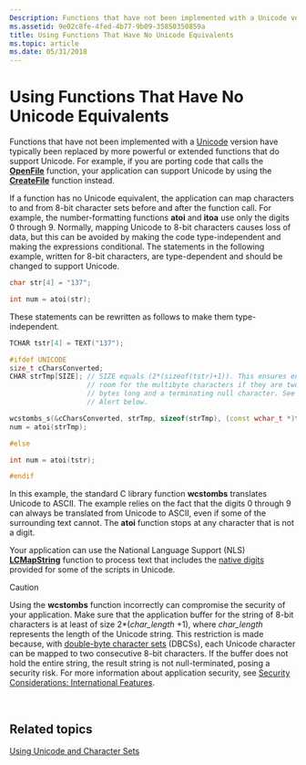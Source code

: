 ```yaml
---
Description: Functions that have not been implemented with a Unicode version have typically been replaced by more powerful or extended functions that do support Unicode.
ms.assetid: 9e02c8fe-4fed-4b77-9b09-35850350859a
title: Using Functions That Have No Unicode Equivalents
ms.topic: article
ms.date: 05/31/2018
---
```


# Using Functions That Have No Unicode Equivalents

Functions that have not been implemented with a [Unicode](unicode.md) version have typically been replaced by more powerful or extended functions that do support Unicode. For example, if you are porting code that calls the [**OpenFile**](/windows/win32/api/winbase/nf-winbase-openfile) function, your application can support Unicode by using the [**CreateFile**](/windows/win32/api/fileapi/nf-fileapi-createfilea) function instead.

If a function has no Unicode equivalent, the application can map characters to and from 8-bit character sets before and after the function call. For example, the number-formatting functions **atoi** and **itoa** use only the digits 0 through 9. Normally, mapping Unicode to 8-bit characters causes loss of data, but this can be avoided by making the code type-independent and making the expressions conditional. The statements in the following example, written for 8-bit characters, are type-dependent and should be changed to support Unicode.


```C++
char str[4] = "137";

int num = atoi(str);
```



These statements can be rewritten as follows to make them type-independent.


```C++
TCHAR tstr[4] = TEXT("137");

#ifdef UNICODE
size_t cCharsConverted;
CHAR strTmp[SIZE]; // SIZE equals (2*(sizeof(tstr)+1)). This ensures enough
                   // room for the multibyte characters if they are two 
                   // bytes long and a terminating null character. See Security 
                   // Alert below. 

wcstombs_s(&cCharsConverted, strTmp, sizeof(strTmp), (const wchar_t *)tstr, sizeof(strTmp));
num = atoi(strTmp);

#else

int num = atoi(tstr);

#endif 
```



In this example, the standard C library function **wcstombs** translates Unicode to ASCII. The example relies on the fact that the digits 0 through 9 can always be translated from Unicode to ASCII, even if some of the surrounding text cannot. The **atoi** function stops at any character that is not a digit.

Your application can use the National Language Support (NLS) [**LCMapString**](/windows/desktop/api/Winnls/nf-winnls-lcmapstringa) function to process text that includes the [native digits](digit-shapes.md) provided for some of the scripts in Unicode.

> [!Caution]  
> Using the **wcstombs** function incorrectly can compromise the security of your application. Make sure that the application buffer for the string of 8-bit characters is at least of size 2\*(*char\_length* +1), where *char\_length* represents the length of the Unicode string. This restriction is made because, with [double-byte character sets](double-byte-character-sets.md) (DBCSs), each Unicode character can be mapped to two consecutive 8-bit characters. If the buffer does not hold the entire string, the result string is not null-terminated, posing a security risk. For more information about application security, see [Security Considerations: International Features](security-considerations--international-features.md).

 

## Related topics

<dl> <dt>

[Using Unicode and Character Sets](using-unicode-and-character-sets.md)
</dt> </dl>

 

 